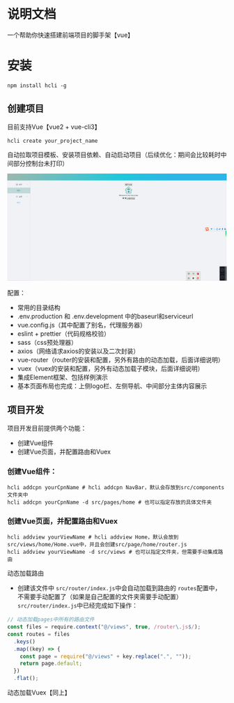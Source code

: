 # 说明文档
一个帮助你快速搭建前端项目的脚手架【vue】

# 安装

```shell
npm install hcli -g
```
## 创建项目
目前支持Vue【vue2 + vue-cli3】

```shell
hcli create your_project_name
```

自动拉取项目模板、安装项目依赖、自动启动项目（后续优化：期间会比较耗时中间部分控制台未打印）

![image-20211023235912046](asset/READE_img/image-20211023235912046.png)

配置：

* 常用的目录结构
* .env.production 和 .env.development 中的baseurl和serviceurl
* vue.config.js（其中配置了别名，代理服务器）
* eslint + prettier（代码规格校验）
* sass（css预处理器）
* axios（网络请求axios的安装以及二次封装）
* vue-router（router的安装和配置，另外有路由的动态加载，后面详细说明）
* vuex（vuex的安装和配置，另外有动态加载子模块，后面详细说明）
* 集成Element框架、包括样例演示
* 基本页面布局也完成：上侧logo栏、左侧导航、中间部分主体内容展示

## 项目开发

项目开发目前提供两个功能：

* 创建Vue组件
* 创建Vue页面，并配置路由和Vuex

### 创建Vue组件：

````shell
hcli addcpn yourCpnName # hcli addcpn NavBar，默认会存放到src/components文件夹中
hcli addcpn yourCpnName -d src/pages/home # 也可以指定存放的具体文件夹
````

### 创建Vue页面，并配置路由和Vuex

```shell
hcli addview yourViewName # hcli addview Home，默认会放到src/views/home/Home.vue中，并且会创建src/page/home/router.js
hcli addview yourViewName -d src/views # 也可以指定文件夹，但需要手动集成路由
```

动态加载路由
* 创建该文件中 `src/router/index.js`中会自动加载到路由的 `routes`配置中，不需要手动配置了（如果是自己配置的文件夹需要手动配置）
`src/router/index.js`中已经完成如下操作：

```js
// 动态加载pages中所有的路由文件
const files = require.context("@/views", true, /router\.js$/);
const routes = files
  .keys()
  .map((key) => {
    const page = require("@/views" + key.replace(".", ""));
    return page.default;
  })
  .flat();
```
动态加载Vuex【同上】